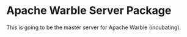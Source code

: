 # Apache Warble Server Package
This is going to be the master server for Apache Warble (incubating).

